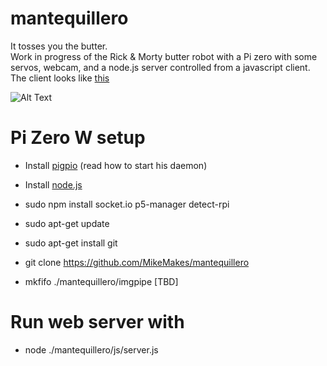 # mantequillero   
It tosses you the butter.   
Work in progress of the Rick & Morty butter robot with a Pi zero with some servos, webcam, and a node.js server controlled from a javascript client.  
The client looks like  [this](https://mikemakes.github.io/mantequillero/)

![Alt Text](https://github.com/MikeMakes/mantequillero/blob/page/demo_cat.gif)


# Pi Zero W setup   
- Install [pigpio](https://github.com/joan2937/pigpio) (read how to start his daemon)
- Install [node.js](https://hassancorrigan.com/blog/install-nodejs-on-a-raspberry-pi-zero/)

- sudo npm install socket.io p5-manager detect-rpi

- sudo apt-get update
- sudo apt-get install git
- git clone https://github.com/MikeMakes/mantequillero
- mkfifo ./mantequillero/imgpipe [TBD]

# Run web server with
- node ./mantequillero/js/server.js
